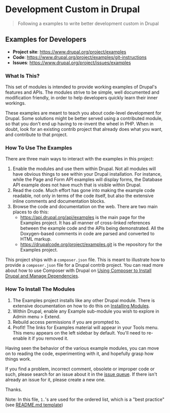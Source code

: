 Development Custom in Drupal
======

>Following a examples to write better development custom in Drupal

## Examples for Developers

- **Project site**: https://www.drupal.org/project/examples
- **Code**: https://www.drupal.org/project/examples/git-instructions
- **Issues**: https://www.drupal.org/project/issues/examples


### What Is This?

This set of modules is intended to provide working examples of Drupal's
features and APIs. The modules strive to be simple, well documented and
modification friendly, in order to help developers quickly learn their inner
workings.

These examples are meant to teach you about code-level development for Drupal.
Some solutions might be better served using a contributed module, so that
you don't end up having to re-invent the wheel in PHP. When in doubt, look for
an existing contrib project that already does what you want, and contribute to
that project.


### How To Use The Examples

There are three main ways to interact with the examples in this project:

1. Enable the modules and use them within Drupal. Not all modules will have
   obvious things to see within your Drupal installation. For instance, while
   the Page and Form API examples will display forms, the Database API example
   does not have much that is visible within Drupal.
1. Read the code. Much effort has gone into making the example code readable,
   not only in terms of the code itself, but also the extensive inline comments
   and documentation blocks.
1. Browse the code and documentation on the web. There are two main places to
   do this:
    - https://api.drupal.org/api/examples is the main page for the Examples
      project. It has all manner of cross-linked references between the example
      code and the APIs being demonstrated. All the Doxygen-based comments in
      code are parsed and converted to HTML markup.
    - https://drupalcode.org/project/examples.git is the repository for the
      Examples project.

This project ships with a `composer.json` file. This is meant to illustrate how
to provide a `composer.json` file for a Drupal contrib project. You can read
more about how to use Composer with Drupal on
[Using Composer to Install Drupal and Manage Dependencies](https://www.drupal.org/docs/develop/using-composer/manage-dependencies).


### How To Install The Modules

1. The Examples project installs like any other Drupal module. There is
   extensive documentation on how to do this on
   [Installing Modules](https://www.drupal.org/docs/extending-drupal/installing-modules).
1. Within Drupal, enable any Example sub-module you wish to explore in Admin
   menu > Extend.
1. Rebuild access permissions if you are prompted to.
1. Profit! The links for Examples material will appear in your Tools menu. This
   menu appears on the left sidebar by default. You'll need to re-enable it if
   you removed it.

Having seen the behavior of the various example modules, you can move on to
reading the code, experimenting with it, and hopefully grasp how things work.

If you find a problem, incorrect comment, obsolete or improper code or such,
please search for an issue about it in the
[issue queue](https://www.drupal.org/project/issues/examples). If there isn't
already an issue for it, please create a new one.

Thanks.

Note: In this file, `1.`'s are used for the ordered list, which is a
"best practice" (see
[README.md template](https://www.drupal.org/docs/develop/managing-a-drupalorg-theme-module-or-distribution-project/documenting-your-project/readmemd-template))

